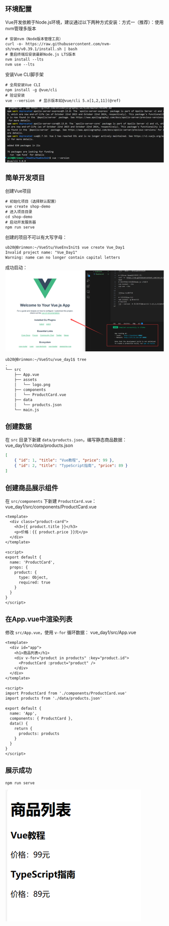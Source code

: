 ## 环境配置
Vue开发依赖于Node.js环境，建议通过以下两种方式安装：
​​方式一（推荐）：使用nvm管理多版本
```
# 安装nvm（Node版本管理工具）
curl -o- https://raw.githubusercontent.com/nvm-sh/nvm/v0.39.1/install.sh | bash
# 重启终端后安装最新Node.js LTS版本
nvm install --lts
nvm use --lts
```

安装Vue CLI脚手架​
```
# 全局安装Vue CLI
npm install -g @vue/cli
# 验证安装
vue --version  # 显示版本如@vue/cli 5.x[1,2,11](@ref)
```
![](attachment/b424c1cede1bc8814ab95aa6c050fa4b.png)


## 简单开发项目
创建Vue项目​
```
# 初始化项目（选择默认配置）
vue create shop-demo
# 进入项目目录
cd shop-demo
# 启动开发服务器
npm run serve
```

创建的项目不可以有大写字母：
```
ub20@Brinmon:~/VueStu/VueEnvInit$ vue create Vue_Day1
Invalid project name: "Vue_Day1"
Warning: name can no longer contain capital letters
```

成功启动：
![](attachment/c33462e967ee5c51306cba134e144713.png)


```
ub20@Brinmon:~/VueStu/vue_day1$ tree 
.
└── src
    ├── App.vue
    ├── assets
    │   └── logo.png
    ├── components
    │   └── ProductCard.vue
    ├── data
    │   └── products.json
    └── main.js
```

## 创建数据
在 `src` 目录下新建 `data/products.json`，编写静态商品数据：
vue_day1/src/data/products.json
```json
[
    { "id": 1, "title": "Vue教程", "price": 99 },
    { "id": 2, "title": "TypeScript指南", "price": 89 }
]
```

## 创建商品展示组件​
在 `src/components` 下新建 `ProductCard.vue`：
vue_day1/src/components/ProductCard.vue
```vue
<template>
  <div class="product-card">
    <h3>{{ product.title }}</h3>
    <p>价格：{{ product.price }}元</p>
  </div>
</template>

<script>
export default {
  name: 'ProductCard',
  props: {
    product: {
      type: Object,
      required: true
    }
  }
}
</script>
```

## 在App.vue中渲染列表​
修改 `src/App.vue`，使用 `v-for` 循环数据：
vue_day1/src/App.vue
```vue
<template>
  <div id="app">
    <h1>商品列表</h1>
    <div v-for="product in products" :key="product.id">
      <ProductCard :product="product" />
    </div>
  </div>
</template>

<script>
import ProductCard from './components/ProductCard.vue'
import products from './data/products.json'

export default {
  name: 'App',
  components: { ProductCard },
  data() {
    return {
      products: products
    }
  }
}
</script>
```


## 展示成功
```
npm run serve
```
![](attachment/d8b40c6a06a6e693cba07a711d68ab88.png)

